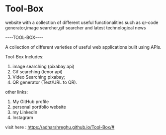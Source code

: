 # Tool-Box
website with a collection of different useful functionalities such as qr-code generator,image searcher,gif searcher and latest technological news


----TOOL-BOX----

A collection of different varieties of useful web applications built using APIs.

Tool-Box Includes:
1. image searching (pixabay api)
2. Gif searching (tenor api)
3. Video Searching pixabay;
4. QR generator (Text/URL to QR).



other links:
1. My GitHub profile
2. personal portfolio website
3. my LinkedIn
4. Instagram

visit here : https://adharshreghu.github.io/Tool-Box/#
